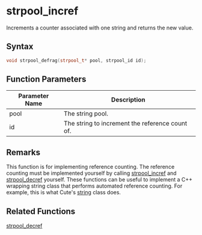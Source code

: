 
# strpool_incref

Increments a counter associated with one string and returns the new value.

## Syntax

```cpp
void strpool_defrag(strpool_t* pool, strpool_id id);
```

## Function Parameters

Parameter Name | Description
--- | ---
pool | The string pool.
id | The string to increment the reference count of.

## Remarks

This function is for implementing reference counting. The reference counting must be implemented yourself by calling [strpool_incref](https://github.com/RandyGaul/cute_framework/blob/master/doc/string/strpool/strpool_incref.md) and [strpool_decref](https://github.com/RandyGaul/cute_framework/blob/master/doc/string/strpool/strpool_decref.md) yourself. These functions can be useful to implement a C++ wrapping string class that performs automated reference counting. For example, this is what Cute's [string](https://github.com/RandyGaul/cute_framework/blob/master/doc/string/string) class does.

## Related Functions
  
[strpool_decref](https://github.com/RandyGaul/cute_framework/blob/master/doc/string/strpool/strpool_decref.md)  
